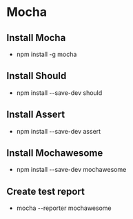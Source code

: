 # Mocha

## Install Mocha
 - npm install -g mocha
 
## Install Should
 - npm install --save-dev should
 
## Install Assert
 - npm install --save-dev assert
 
## Install Mochawesome
 - npm install --save-dev mochawesome
 
## Create test report
 - mocha --reporter mochawesome
